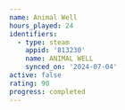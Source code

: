 ```yaml
---
name: Animal Well
hours_played: 24
identifiers:
  - type: steam
    appid: '813230'
    name: ANIMAL WELL
    synced_on: '2024-07-04'
active: false
rating: 90
progress: completed
---
```


